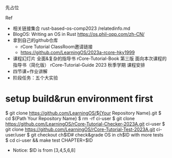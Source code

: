 先占位 



Ref
- 相关链接集合 rust-based-os-comp2023 /relatedinfo.md
- BlogOS:  Writing an OS in Rust  https://os.phil-opp.com/zh-CN/
- 拿到自己的github仓库
    - rCore Tutorial ClassRoom邀请链接
    - https://github.com/LearningOS/2023a-rcore-hky1999
- 课程幻灯片
  全面&复杂的指导书
  rCore-Tutorial-Book 第三版
  面向本次课程的指导书（简化版）
  rCore-Tutorial-Guide 2023 秋季学期
  课程安排
- 四节课+作业讲解
- 阶段任务：五个大实验
# setup build&run environment first
$ git clone https://github.com/LearningOS/${Your Repository Name}.git
$ cd ${Path Your Repository Name}
$ rm -rf ci-user
$ git clone https://github.com/LearningOS/rCore-Tutorial-Checker-2023A.git ci-user
$ git clone https://github.com/LearningOS/rCore-Tutorial-Test-2023A.git ci-user/user
$ git checkout ch$ID# check&grade OS in ch$ID with more tests
$ cd ci-user && make test CHAPTER=$ID
- Notice: $ID is from [3,4,5,6,8]